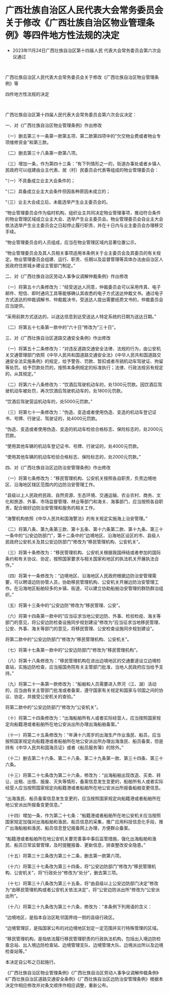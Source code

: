 # 广西壮族自治区人民代表大会常务委员会关于修改《广西壮族自治区物业管理条例》等四件地方性法规的决定

- 2023年11月24日广西壮族自治区第十四届人民
  代表大会常务委员会第六次会议通过

<!-- INFO END -->

​

广西壮族自治区人民代表大会常务委员会关于修改《广西壮族自治区物业管理条例》等

四件地方性法规的决定

​

广西壮族自治区第十四届人民代表大会常务委员会第六次会议决定：

一、对《广西壮族自治区物业管理条例》作出修改

（一）删去第三十一条第一款第五项、第二款第四项中的“欠交物业费或者物业专项维修资金”和第三款。

（二）删去第三十八条第一款第八项。

（三）增加一条，作为第四十三条：“有下列情形之一的，街道办事处或者乡镇人民政府可以组建由业主代表、居（村）民委员会代表等组成的物业管理委员会：

“（一）不具备成立业主大会条件的；

“（二）具备成立业主大会条件但因各种原因未成立的；

“（三）业主大会成立后，未能选举产生业主委员会的。

“物业管理委员会作为临时机构，组织业主共同决定物业管理事项，推动符合条件的物业管理区域成立业主大会、选举产生业主委员会。物业管理委员会自业主大会依法选举产生业主委员会之日起停止履行职责，并在十日内与业主委员会办理移交手续。

“物业管理委员会的人员组成，应当在物业管理区域内显著位置公示。

“物业管理委员会及其人员相关事项适用本条例关于业主委员会及其委员的有关规定。物业管理委员会组建、运行、职责、任期以及监督管理等具体办法由自治区人民政府住房城乡建设主管部门制定。”

二、对《广西壮族自治区劳动人事争议调解仲裁条例》作出修改

（一）将第五十六条修改为：“经受送达人同意，仲裁委员会可以采用传真、电子邮件、短信、即时通讯工具等能够确认其收悉的电子方式送达仲裁文书。通过电子方式送达的仲裁调解书、仲裁裁决书，受送达人提出需要纸质文书的，仲裁委员会应当提供。

“采用前款方式送达的，以送达信息到达受送达人特定系统的日期为送达日期。”

（二）将第五十七条第一款中的“六十日”修改为“三十日”。

三、对《广西壮族自治区道路交通安全条例》作出修改

（一）将第五十二条修改为：“对违反道路交通安全法律、法规的行为，由公安机关交通管理部门依照《中华人民共和国道路交通安全法》《中华人民共和国道路交通安全法实施条例》的规定，给予警告、罚款、暂扣或者吊销机动车驾驶证、拘留等处罚。给予罚款处罚的，按照本条例规定的标准执行；法律、行政法规另有规定的，从其规定。”

（二）将第六十八条修改为：“饮酒后驾驶机动车的，处1300元罚款。因饮酒后驾驶机动车被处罚，再次饮酒后驾驶机动车的，处1800元罚款。

“饮酒后驾驶营运机动车的，处5000元罚款。”

（三）将第七十一条修改为：“伪造、变造或者使用伪造、变造的机动车登记证书、号牌、行驶证、驾驶证的，处4000元罚款。

“伪造、变造或者使用伪造、变造的机动车检验合格标志、保险标志的，处2000元罚款。

“使用其他车辆的机动车登记证书、号牌、行驶证的，处4000元罚款。

“使用其他车辆的机动车检验合格标志、保险标志的，处2000元罚款。”

四、对《广西壮族自治区边防治安管理条例》作出修改

（一）将第七条修改为：“移民管理机构、公安机关按照各自职责，负责边境地区、沿海地区辖区范围内的边防治安管理工作。

“县级以上人民政府民政、自然资源、生态环境、交通运输、农业农村、商务、文化和旅游、外事、市场监督管理、林业等部门和海关、海事部门，应当按照各自职责，配合做好边防治安管理和服务的相关工作。

“海警机构依照《中华人民共和国海警法》的有关规定实施海上治安管理。”

（二）将第八条、第九条第三款、第十五条、第十六条第二款、第十九条、第三十一条中的“公安边防部门”，第十二条中的“边境地区、沿海地区设区的市、县级人民政府公安机关及其公安边防部门”修改为“移民管理机构、公安机关”。

（三）将第十条修改为：“移民管理机构、公安机关根据我国缔结或者参加的国际条约和有关协议、协定，按照国家要求与相关国家和地区的执法机关开展执法合作。”

（四）将第十一条修改为：“边境地区、沿海地区人民政府根据边防治安管理需要，可以聘请边防协管人员，协助移民管理机构、公安机关开展边防治安管理工作。在沿海地区船舶较多的乡镇、街道，可以建立协助船舶治安管理的群防群治组织。”

（五）将第十三条中的“公安边防”修改为“移民管理、公安”。

（六）将第十四条第一款中的“应当征求当地公安边防、外事、检验检疫、海关等部门的意见，将公安边防检查设施同步规划建设”修改为“应当征求当地移民管理、公安、外事、海关等部门的意见，将移民管理、公安检查设施同步规划建设”。

将第二款中的“公安边防部门”修改为“移民管理机构、公安机关”。

（七）将第十七条第一款中的“公安边防部门”修改为“移民管理机构”。

（八）将第十八条修改为：“移民管理机构在进出边境地区的交通要道设立边境检查站，实施边防检查，应当报国务院有关主管部门批准，当地人民政府应当给予支持。”

（九）将第二十一条第一款修改为：“船舶和人员需要进入界河（江、湖）活动的，应当由有关主管部门批准或者备案，遵守国家有关规定和国家与邻国之间的协议、协定，并接受公安机关的查验。”

将第二款中的“公安边防部门”修改为“公安机关”。

（十）将第二十四条修改为：“出海船舶所有人或者实际经营人，应当按照国家规定向船籍港或者船舶所在地公安派出所办理出海船舶备案。”

（十一）将第二十五条修改为：“年满十六周岁的出海生产作业渔民、船员，应当按照国家规定向船籍港或者船舶所在地公安派出所办理出海渔民、船员备案，但是持有《中华人民共和国海员证》或者《船员服务簿》的除外。”

（十二）删去第二十六条、第二十八条、第二十九条第一款、第三十四条、第三十六条。

（十三）将第二十七条改为第二十六条，修改为：“出海船舶出现改造、买卖、转让、出租、出借、报废、灭失等情形，备案信息发生变更的，船舶所有人或者实际经营人应当按照国家规定向船籍港或者船舶所在地公安派出所报备船舶变更信息。

“出海渔民、船员备案信息发生变更的，应当按照国家规定向船籍港或者船舶所在地公安派出所报备变更信息。”

（十四）增加一条，作为第二十七条：“船籍港或者船舶所在地公安机关应当按照国家规定加强对出海船舶和渔民、船员信息的采集，推广应用科技信息化手段，推广出海船舶和渔民、船员信息登记报备网上办理，方便群众备案。

“船籍港或者船舶所在地公安机关要完善事中事后监管措施，强化出海船舶和渔民、船员日常监督管理，及时提醒报备、更新信息，排查整改安全隐患。”

（十五）将第三十三条改为第三十二条，删去第一款第六项。

（十六）将第三十七条改为第三十四条，将“公安边防部门”修改为“移民管理机构、公安机关”，将“行政处分”修改为“处分”，删去第三项。

（十七）将第三十八条改为第三十五条，将“由县级以上公安边防部门决定”修改为“由移民管理机构或者公安机关依法决定”，将“公安边防派出所”修改为“公安派出所”。

（十八）将第三十九条改为第三十六条，修改为：“本条例下列用语的含义：

“边境地区，是指本自治区毗邻国界线一侧的县级行政区。

“边境管理区，是指国家公布的对边境地区划定一定范围并实行特殊管理的区域。

“移民管理机构，是指依法履行移民管理职责的行政执法机构，包括出入境边防检查总站、出入境边防检查站、边境管理支队、边境管理大队、边境派出所以及边境检查站等。”

本决定自公布之日起施行。

《广西壮族自治区物业管理条例》《广西壮族自治区劳动人事争议调解仲裁条例》《广西壮族自治区道路交通安全条例》《广西壮族自治区边防治安管理条例》根据本决定作相应修改并对条文顺序作相应调整，重新公布。
